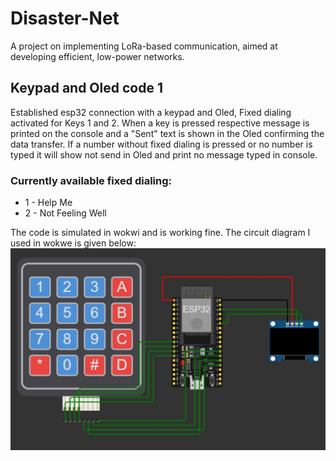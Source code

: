 # Disaster-Net
A project on implementing LoRa-based communication, aimed at developing efficient, low-power networks.
## Keypad and Oled code 1
Established esp32 connection with a keypad and Oled, Fixed dialing activated for Keys 1 and 2. When a key is pressed respective message is printed on the console and a "Sent" text is shown in the Oled confirming the data transfer. If a number without fixed dialing is pressed or no number is typed it will show not send in Oled and print no message typed in console.
### Currently available fixed dialing:
* 1 - Help Me
* 2 - Not Feeling Well

The code is simulated in wokwi and is working fine. The circuit diagram I used in wokwe is given below:
![Circuit Diagram](./assests/circuitdiagram1.jpg)

